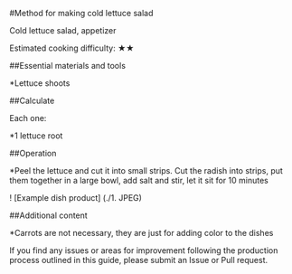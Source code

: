 #Method for making cold lettuce salad

Cold lettuce salad, appetizer

Estimated cooking difficulty: ★★

##Essential materials and tools

*Lettuce shoots

##Calculate

Each one:

*1 lettuce root

##Operation

*Peel the lettuce and cut it into small strips. Cut the radish into strips, put them together in a large bowl, add salt and stir, let it sit for 10 minutes

! [Example dish product] (./1. JPEG)

##Additional content

*Carrots are not necessary, they are just for adding color to the dishes

If you find any issues or areas for improvement following the production process outlined in this guide, please submit an Issue or Pull request.